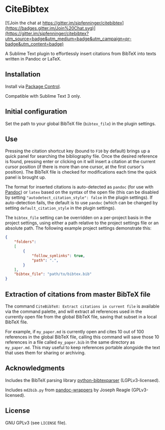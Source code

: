 # CiteBibtex

[![Join the chat at https://gitter.im/sjpfenninger/citebibtex](https://badges.gitter.im/Join%20Chat.svg)](https://gitter.im/sjpfenninger/citebibtex?utm_source=badge&utm_medium=badge&utm_campaign=pr-badge&utm_content=badge)

A Sublime Text plugin to effortlessly insert citations from BibTeX into texts written in Pandoc or LaTeX.

## Installation

Install via [Package Control](https://sublime.wbond.net/packages/CiteBibtex).

Compatible with Sublime Text 3 only.

## Initial configuration

Set the path to your global BibTeX file (`bibtex_file`) in the plugin settings.

## Use

Pressing the citation shortcut key (bound to `F10` by default) brings up a quick panel for  searching the bibliography file. Once the desired reference is found, pressing enter or clicking on it will insert a citation at the current cursor position (if there is more than one cursor, at the first cursor's position). The BibTeX file is checked for modifications each time the quick panel is brought up.

The format for inserted citations is auto-detected as `pandoc` (for use with [Pandoc](http://johnmacfarlane.net/pandoc/README.html)) or `latex` based on the syntax of the open file (this can be disabled by setting `"autodetect_citation_style": false` in the plugin settings). If auto-detection fails, the default is to use `pandoc` (which can be changed by setting `default_citation_style` in the plugin settings).

The `bibtex_file` setting can be overridden on a per-project basis in the project settings, using either a path relative to the project settings file or an absolute path. The following example project settings demonstrate this:

```json
{
    "folders":
    [
        {
            "follow_symlinks": true,
            "path": ".",
        }
    ],
    "bibtex_file": "path/to/bibtex.bib"
}
```

## Extraction of citations from master BibTeX file

The command `CiteBibTeX: Extract citations in current file` is available via the command palette, and will extract all references used in the currently open file from the global BibTeX file, saving that subset in a local BibTeX file.

For example, if `my_paper.md` is currently open and cites 10 out of 100 references in the global BibTeX file, calling this command will save those 10 references in a file called `my_paper.bib` in the same directory as `my_paper.md`. This may useful to keep references portable alongside the text that uses them for sharing or archiving.

## Acknowledgments

Includes the BibTeX parsing library [python-bibtexparser](https://github.com/sciunto-org/python-bibtexparser) (LGPLv3-licensed).

Includes `md2bib.py` from [pandoc-wrappers](https://github.com/reagle/pandoc-wrappers) by Joseph Reagle (GPLv3-licensed).

## License

GNU GPLv3 (see `LICENSE` file).

